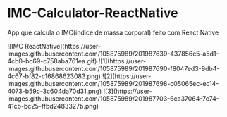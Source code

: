 # IMC-Calculator-ReactNative
 <p>App que calcula o IMC(indice de massa corporal) feito com React Native</p>
![IMC ReactNative](https://user-images.githubusercontent.com/105875989/201987639-437856c5-a5d1-4cb0-bc69-c758aba761ea.gif)
![1](https://user-images.githubusercontent.com/105875989/201987690-f8047ed3-9db4-4c67-bf82-c16868623083.png)
![2](https://user-images.githubusercontent.com/105875989/201987698-c05065ec-ec14-4073-b59c-3c604da70d31.png)
![3](https://user-images.githubusercontent.com/105875989/201987703-6ca37064-7c74-41cb-bc25-ffbd2483327b.png)

